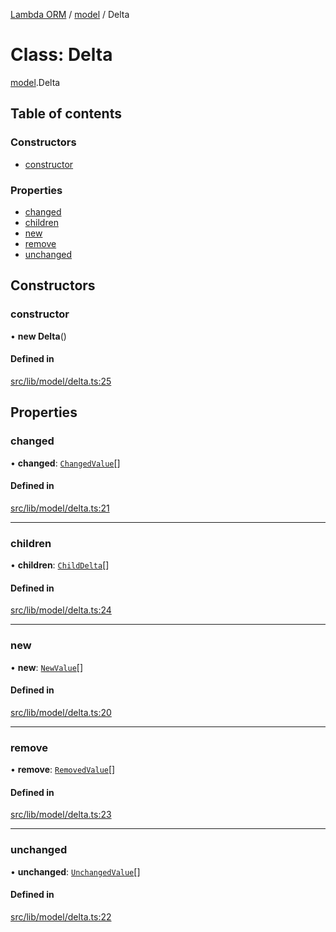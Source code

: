 [Lambda ORM](../README.md) / [model](../modules/model.md) / Delta

# Class: Delta

[model](../modules/model.md).Delta

## Table of contents

### Constructors

- [constructor](model.Delta.md#constructor)

### Properties

- [changed](model.Delta.md#changed)
- [children](model.Delta.md#children)
- [new](model.Delta.md#new)
- [remove](model.Delta.md#remove)
- [unchanged](model.Delta.md#unchanged)

## Constructors

### constructor

• **new Delta**()

#### Defined in

[src/lib/model/delta.ts:25](https://github.com/FlavioLionelRita/lambda-orm/blob/8e54723/src/lib/model/delta.ts#L25)

## Properties

### changed

• **changed**: [`ChangedValue`](../interfaces/model.ChangedValue.md)[]

#### Defined in

[src/lib/model/delta.ts:21](https://github.com/FlavioLionelRita/lambda-orm/blob/8e54723/src/lib/model/delta.ts#L21)

___

### children

• **children**: [`ChildDelta`](../interfaces/model.ChildDelta.md)[]

#### Defined in

[src/lib/model/delta.ts:24](https://github.com/FlavioLionelRita/lambda-orm/blob/8e54723/src/lib/model/delta.ts#L24)

___

### new

• **new**: [`NewValue`](../interfaces/model.NewValue.md)[]

#### Defined in

[src/lib/model/delta.ts:20](https://github.com/FlavioLionelRita/lambda-orm/blob/8e54723/src/lib/model/delta.ts#L20)

___

### remove

• **remove**: [`RemovedValue`](../interfaces/model.RemovedValue.md)[]

#### Defined in

[src/lib/model/delta.ts:23](https://github.com/FlavioLionelRita/lambda-orm/blob/8e54723/src/lib/model/delta.ts#L23)

___

### unchanged

• **unchanged**: [`UnchangedValue`](../interfaces/model.UnchangedValue.md)[]

#### Defined in

[src/lib/model/delta.ts:22](https://github.com/FlavioLionelRita/lambda-orm/blob/8e54723/src/lib/model/delta.ts#L22)
